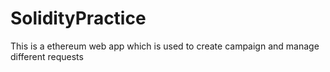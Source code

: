 # SolidityPractice
This is a ethereum web app which is used to create campaign and manage different requests
